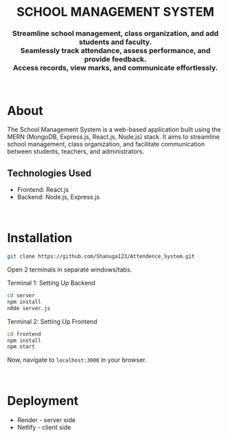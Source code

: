 <h1 align="center">
    SCHOOL MANAGEMENT SYSTEM
</h1>

<h3 align="center">
Streamline school management, class organization, and add students and faculty.<br>
Seamlessly track attendance, assess performance, and provide feedback. <br>
Access records, view marks, and communicate effortlessly.
</h3>

<br>



# About

The School Management System is a web-based application built using the MERN (MongoDB, Express.js, React.js, Node.js) stack. It aims to streamline school management, class organization, and facilitate communication between students, teachers, and administrators.



## Technologies Used

- Frontend: React.js
- Backend: Node.js, Express.js


<br>

# Installation

```sh
git clone https://github.com/Shanuga123/Attendence_System.git
```
Open 2 terminals in separate windows/tabs.

Terminal 1: Setting Up Backend 
```sh
cd server
npm install
n0de server.js
```



Terminal 2: Setting Up Frontend
```sh
cd frontend
npm install
npm start
```
Now, navigate to `localhost:3000` in your browser. 


<br>

# Deployment
* Render - server side
* Netlify - client side

